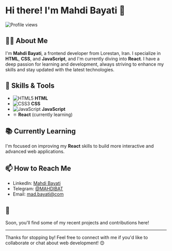 # Hi there! I'm Mahdi Bayati 👋

![Profile views](https://komarev.com/ghpvc/?username=mahdi-bayati-dev&color=brightgreen)

## 👨‍💻 About Me
I'm **Mahdi Bayati**, a frontend developer from Lorestan, Iran. I specialize in **HTML**, **CSS**, and **JavaScript**, and I'm currently diving into **React**. I have a deep passion for learning and development, always striving to enhance my skills and stay updated with the latest technologies.

## 🚀 Skills & Tools
- ![HTML5](https://img.shields.io/badge/HTML5-%23E34F26.svg?style=flat&logo=html5&logoColor=white) **HTML**
- ![CSS3](https://img.shields.io/badge/CSS3-%231572B6.svg?style=flat&logo=css3&logoColor=white) **CSS**
- ![JavaScript](https://img.shields.io/badge/JavaScript-%23323330.svg?style=flat&logo=javascript&logoColor=%23F7DF1E) **JavaScript**
- ⚛️ **React** (currently learning)

## 📚 Currently Learning
I'm focused on improving my **React** skills to build more interactive and advanced web applications.

## 📫 How to Reach Me
- LinkedIn: [Mahdi Bayati](https://www.linkedin.com/in/mahdi-bayati-4a570131a)
- Telegram: [@MAHDIBAT](https://t.me/MAHDIBAT)
- Email: [mad.bayati@com](mailto:mad.bayati@com)

## 🌟 
Soon, you'll find some of my recent projects and contributions here!

---

Thanks for stopping by! Feel free to connect with me if you'd like to collaborate or chat about web development! 😊
